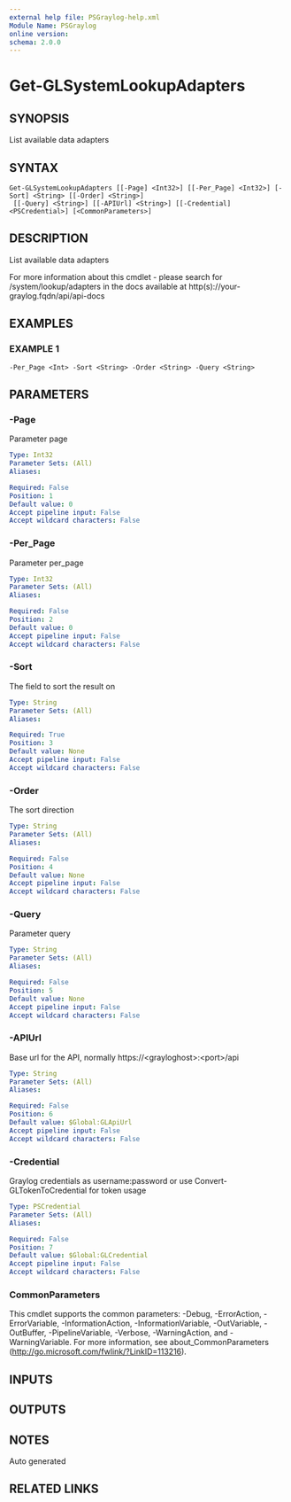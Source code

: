 ```yaml
---
external help file: PSGraylog-help.xml
Module Name: PSGraylog
online version:
schema: 2.0.0
---
```


# Get-GLSystemLookupAdapters

## SYNOPSIS
List available data adapters

## SYNTAX

```
Get-GLSystemLookupAdapters [[-Page] <Int32>] [[-Per_Page] <Int32>] [-Sort] <String> [[-Order] <String>]
 [[-Query] <String>] [[-APIUrl] <String>] [[-Credential] <PSCredential>] [<CommonParameters>]
```

## DESCRIPTION
List available data adapters


For more information about this cmdlet - please search for /system/lookup/adapters in the docs available at http(s)://your-graylog.fqdn/api/api-docs

## EXAMPLES

### EXAMPLE 1
```
-Per_Page <Int> -Sort <String> -Order <String> -Query <String>
```

## PARAMETERS

### -Page
Parameter page

```yaml
Type: Int32
Parameter Sets: (All)
Aliases:

Required: False
Position: 1
Default value: 0
Accept pipeline input: False
Accept wildcard characters: False
```

### -Per_Page
Parameter per_page

```yaml
Type: Int32
Parameter Sets: (All)
Aliases:

Required: False
Position: 2
Default value: 0
Accept pipeline input: False
Accept wildcard characters: False
```

### -Sort
The field to sort the result on

```yaml
Type: String
Parameter Sets: (All)
Aliases:

Required: True
Position: 3
Default value: None
Accept pipeline input: False
Accept wildcard characters: False
```

### -Order
The sort direction

```yaml
Type: String
Parameter Sets: (All)
Aliases:

Required: False
Position: 4
Default value: None
Accept pipeline input: False
Accept wildcard characters: False
```

### -Query
Parameter query

```yaml
Type: String
Parameter Sets: (All)
Aliases:

Required: False
Position: 5
Default value: None
Accept pipeline input: False
Accept wildcard characters: False
```

### -APIUrl
Base url for the API, normally https://\<grayloghost\>:\<port\>/api

```yaml
Type: String
Parameter Sets: (All)
Aliases:

Required: False
Position: 6
Default value: $Global:GLApiUrl
Accept pipeline input: False
Accept wildcard characters: False
```

### -Credential
Graylog credentials as username:password or use Convert-GLTokenToCredential for token usage

```yaml
Type: PSCredential
Parameter Sets: (All)
Aliases:

Required: False
Position: 7
Default value: $Global:GLCredential
Accept pipeline input: False
Accept wildcard characters: False
```

### CommonParameters
This cmdlet supports the common parameters: -Debug, -ErrorAction, -ErrorVariable, -InformationAction, -InformationVariable, -OutVariable, -OutBuffer, -PipelineVariable, -Verbose, -WarningAction, and -WarningVariable.
For more information, see about_CommonParameters (http://go.microsoft.com/fwlink/?LinkID=113216).

## INPUTS

## OUTPUTS

## NOTES
Auto generated

## RELATED LINKS
